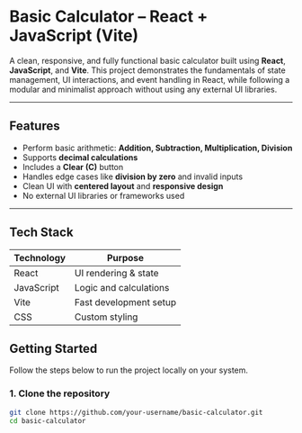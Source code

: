 # Basic Calculator – React + JavaScript (Vite)

A clean, responsive, and fully functional basic calculator built using **React**, **JavaScript**, and **Vite**. This project demonstrates the fundamentals of state management, UI interactions, and event handling in React, while following a modular and minimalist approach without using any external UI libraries.

---

## Features

- Perform basic arithmetic: **Addition, Subtraction, Multiplication, Division**
- Supports **decimal calculations**
- Includes a **Clear (C)** button
- Handles edge cases like **division by zero** and invalid inputs
- Clean UI with **centered layout** and **responsive design**
- No external UI libraries or frameworks used

---

## Tech Stack

| Technology | Purpose                |
|------------|------------------------|
| React      | UI rendering & state   |
| JavaScript | Logic and calculations |
| Vite       | Fast development setup |
| CSS        | Custom styling         |


## Getting Started

Follow the steps below to run the project locally on your system.

### 1. Clone the repository

```bash
git clone https://github.com/your-username/basic-calculator.git
cd basic-calculator
